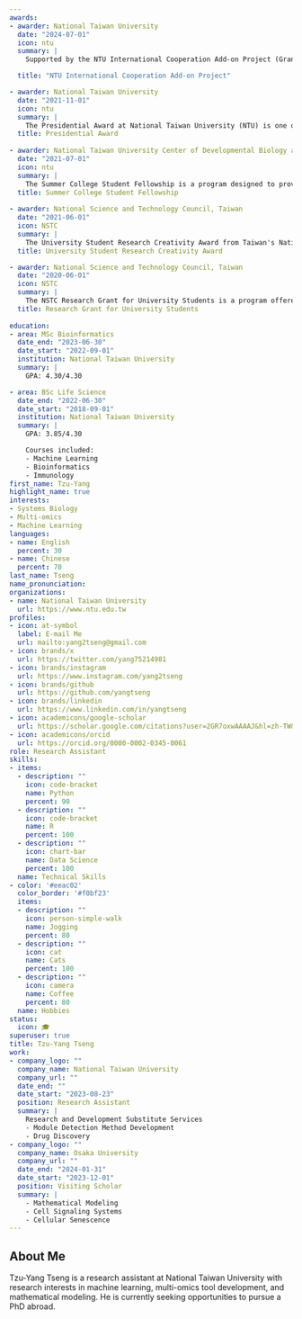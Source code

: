 ```yaml
---
awards:
- awarder: National Taiwan University
  date: "2024-07-01"
  icon: ntu
  summary: |
    Supported by the NTU International Cooperation Add-on Project (Grant: 112L8503), I joined Dr. Okada's lab in Japan as visiting scholar to study mathematical modeling of cell signaling systems. There, I developed a mathematical model of cellular senescence and successfully simulated nuclear NFκB levels under various conditions.

  title: "NTU International Cooperation Add-on Project"

- awarder: National Taiwan University
  date: "2021-11-01"
  icon: ntu
  summary: |
    The Presidential Award at National Taiwan University (NTU) is one of the university’s highest honors, awarded to students who have made outstanding academic performance.
  title: Presidential Award
  
- awarder: National Taiwan University Center of Developmental Biology and Regenerative Medicine
  date: "2021-07-01"
  icon: ntu
  summary: |
    The Summer College Student Fellowship is a program designed to provide undergraduate students with hands-on research experience in cutting-edge fields such as developmental biology, regenerative medicine, and related disciplines. This fellowship aims to inspire and train the next generation of researchers by immersing them in academic and experimental environments.
  title: Summer College Student Fellowship
  
- awarder: National Science and Technology Council, Taiwan
  date: "2021-06-01"
  icon: NSTC
  summary: |
    The University Student Research Creativity Award from Taiwan's National Science and Technology Council (NSTC) is a prestigious honor awarded to students who demonstrate exceptional research achievements upon completing the NSTC Research Grant for University Students.
  title: University Student Research Creativity Award

- awarder: National Science and Technology Council, Taiwan
  date: "2020-06-01"
  icon: NSTC
  summary: |
    The NSTC Research Grant for University Students is a program offered by the National Science and Technology Council (NSTC) of Taiwan. It aims to encourage undergraduate students to participate in academic research projects, enhancing their practical research skills and fostering innovation.
  title: Research Grant for University Students
  
education:
- area: MSc Bioinformatics
  date_end: "2023-06-30"
  date_start: "2022-09-01"
  institution: National Taiwan University
  summary: |
    GPA: 4.30/4.30

- area: BSc Life Science
  date_end: "2022-06-30"
  date_start: "2018-09-01"
  institution: National Taiwan University
  summary: |
    GPA: 3.85/4.30

    Courses included:
    - Machine Learning
    - Bioinformatics
    - Immunology
first_name: Tzu-Yang
highlight_name: true
interests:
- Systems Biology
- Multi-omics
- Machine Learning
languages:
- name: English
  percent: 30
- name: Chinese
  percent: 70
last_name: Tseng
name_pronunciation:
organizations:
- name: National Taiwan University
  url: https://www.ntu.edu.tw
profiles:
- icon: at-symbol
  label: E-mail Me
  url: mailto:yang2tseng@gmail.com
- icon: brands/x
  url: https://twitter.com/yang75214981
- icon: brands/instagram
  url: https://www.instagram.com/yang2tseng
- icon: brands/github
  url: https://github.com/yangtseng
- icon: brands/linkedin
  url: https://www.linkedin.com/in/yangtseng
- icon: academicons/google-scholar
  url: https://scholar.google.com/citations?user=2GR7oxwAAAAJ&hl=zh-TW&oi=ao
- icon: academicons/orcid
  url: https://orcid.org/0000-0002-0345-0061
role: Research Assistant
skills:
- items:
  - description: ""
    icon: code-bracket
    name: Python
    percent: 90
  - description: ""
    icon: code-bracket
    name: R
    percent: 100
  - description: ""
    icon: chart-bar
    name: Data Science
    percent: 100
  name: Technical Skills
- color: '#eeac02'
  color_border: '#f0bf23'
  items:
  - description: ""
    icon: person-simple-walk
    name: Jogging
    percent: 80
  - description: ""
    icon: cat
    name: Cats
    percent: 100
  - description: ""
    icon: camera
    name: Coffee
    percent: 80
  name: Hobbies
status:
  icon: 🎓
superuser: true
title: Tzu-Yang Tseng
work:
- company_logo: ""
  company_name: National Taiwan University
  company_url: ""
  date_end: ""
  date_start: "2023-08-23"
  position: Research Assistant
  summary: |
    Research and Development Substitute Services
    - Module Detection Method Development
    - Drug Discovery
- company_logo: ""
  company_name: Osaka University
  company_url: ""
  date_end: "2024-01-31"
  date_start: "2023-12-01"
  position: Visiting Scholar
  summary: |
    - Mathematical Modeling
    - Cell Signaling Systems
    - Cellular Senescence
---
```


## About Me

Tzu-Yang Tseng is a research assistant at National Taiwan University with research interests in machine learning, multi-omics tool development, and mathematical modeling. He is currently seeking opportunities to pursue a PhD abroad.
